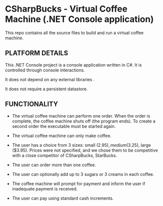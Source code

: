 # CSharpBucks - Virtual Coffee Machine (.NET Console application)

This repo contains all the source files to build and run a virtual coffee machine.

## PLATFORM DETAILS

This .NET Console project is a console application written in C#. It is controlled through console interactions.

It does not depend on any external libraries .

It does not require a persistent datastore.

## FUNCTIONALITY

- The virtual coffee machine can perform one order. When the order is complete, the coffee machine shuts off (the program ends). To create a second order the executable must be started again.

- The virtual coffee machine can only make coffee.

- The user has a choice from 3 sizes: small ($2.95), medium ($3.25), large ($3.95). Prices were not specified, and we chose them to be competitive with a close competitor of CSharpBucks, StarBucks.

- The user can order more than one coffee.

- The user can optionally add up to 3 sugars or 3 creams in each coffee.

- The coffee machine will prompt for payment and inform the user if inadequate payment is received.

- The user can pay using standard cash increments.
